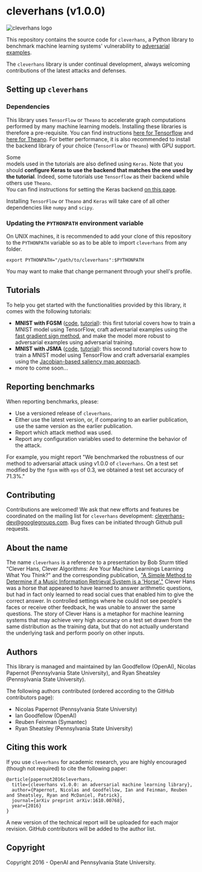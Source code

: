 # cleverhans (v1.0.0)

<img src="https://github.com/openai/cleverhans/blob/master/logo.png?raw=true" alt="cleverhans logo">

This repository contains the source code for `cleverhans`, a Python library to
benchmark machine learning systems' vulnerability to
[adversarial examples](http://karpathy.github.io/2015/03/30/breaking-convnets/).

The `cleverhans` library is under continual development, always welcoming
contributions of the latest attacks and defenses.

## Setting up `cleverhans`

### Dependencies

This library uses `TensorFlow` or `Theano` to accelerate graph 
computations performed by many machine learning models. 
Installing these libraries is therefore a pre-requisite. 
You can find instructions 
[here for Tensorflow](https://www.tensorflow.org/get_started/os_setup)
and [here for Theano](http://deeplearning.net/software/theano/install.html).
For better performance, it is also recommended to install the
backend library of your choice (`TensorFlow` or `Theano`) with GPU support.

Some  
models used in the tutorials are also defined using `Keras`.
Note that you should **configure Keras to use the backend that matches
the one used by the tutorial**. Indeed, some tutorials use `Tensorflow`
as their backend while others use `Theano`.  
You can find instructions for
setting the Keras backend [on this page](https://keras.io/backend/). 

Installing `TensorFlow` or `Theano`
and `Keras` will take care of all other dependencies like `numpy` and `scipy`.

### Updating the `PYTHONPATH` environment variable

On UNIX machines, it is recommended to add your clone of this repository to the
`PYTHONPATH` variable so as to be able to import `cleverhans` from any folder.

```
export PYTHONPATH="/path/to/cleverhans":$PYTHONPATH
```

You may want to make that change permanent through your shell's profile.

## Tutorials

To help you get started with the functionalities provided by this library, it
comes with the following tutorials:
* **MNIST with FGSM** ([code](tutorials/mnist_tutorial.py), [tutorial](tutorials/mnist_tutorial.md)): this first
tutorial covers how to train a MNIST model using TensorFlow,
craft adversarial examples using the [fast gradient sign method](https://arxiv.org/abs/1412.6572), 
and make the model more robust to adversarial
examples using adversarial training.
* **MNIST with JSMA** ([code](tutorials/mnist_tutorial_jsma.py), [tutorial](tutorials/mnist_tutorial_jsma.md)): this second
tutorial covers how to train a MNIST model using TensorFlow and
craft adversarial examples using the [Jacobian-based saliency map approach](https://arxiv.org/abs/1511.07528). 
* more to come soon...
 
## Reporting benchmarks

When reporting benchmarks, please:
* Use a versioned release of `cleverhans`.
* Either use the latest version, or, if comparing to an earlier publication, use the same version as the earlier publication.
* Report which attack method was used.
* Report any configuration variables used to determine the behavior of the attack.

For example, you might report "We benchmarked the robustness of our method to adversarial attack using v1.0.0 of `cleverhans`. On a test set modified by the `fgsm` with `eps` of 0.3, we obtained a test set accuracy of 71.3%."

## Contributing

Contributions are welcomed! We ask that new efforts and features be coordinated
on the mailing list for `cleverhans` development: [cleverhans-dev@googlegroups.com](https://groups.google.com/forum/#!forum/cleverhans-dev). 
Bug fixes can be initiated through Github pull requests.

## About the name

The name `cleverhans` is a reference to a presentation by Bob Sturm titled “Clever Hans, Clever Algorithms: Are Your Machine Learnings Learning What You Think?" and the corresponding publication, ["A Simple Method to Determine if a Music Information Retrieval System is a 'Horse'."](http://ieeexplore.ieee.org/document/6847693/) Clever Hans was a horse that appeared to have learned to answer arithmetic questions, but had in fact only learned to read social cues that enabled him to give the correct answer. In controlled settings where he could not see people's faces or receive other feedback, he was unable to answer the same questions. The story of Clever Hans is a metaphor for machine learning systems that may achieve very high accuracy on a test set drawn from the same distribution as the training data, but that do not actually understand the underlying task and perform poorly on other inputs.

## Authors

This library is managed and maintained by Ian Goodfellow (OpenAI),
Nicolas Papernot (Pennsylvania State University), and
Ryan Sheatsley (Pennsylvania State University).

The following authors contributed (ordered according to the GitHub contributors page):
* Nicolas Papernot (Pennsylvania State University)
* Ian Goodfellow (OpenAI)
* Reuben Feinman (Symantec)
* Ryan Sheatsley (Pennsylvania State University)

## Citing this work

If you use `cleverhans` for academic research, you are highly encouraged 
(though not required) to cite the following paper:

```
@article{papernot2016cleverhans,
  title={cleverhans v1.0.0: an adversarial machine learning library},
  author={Papernot, Nicolas and Goodfellow, Ian and Feinman, Reuben and Sheatsley, Ryan and McDaniel, Patrick},
  journal={arXiv preprint arXiv:1610.00768},
  year={2016}
}
```

A new version of the technical report will be uploaded for each major
revision. GitHub contributors will be added to the author list.

## Copyright

Copyright 2016 - OpenAI and Pennsylvania State University.
